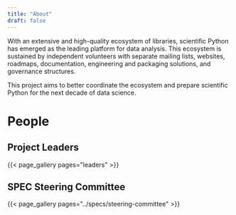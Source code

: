 ```yaml
---
title: "About"
draft: false
---
```


With an extensive and high-quality ecosystem of libraries, scientific Python
has emerged as the leading platform for data analysis.
This ecosystem is sustained by independent volunteers with separate mailing
lists, websites, roadmaps, documentation, engineering and packaging solutions,
and governance structures.

This project aims to better coordinate the ecosystem and prepare scientific Python
for the next decade of data science.

# People

## Project Leaders

{{< page_gallery pages="leaders" >}}

## SPEC Steering Committee

{{< page_gallery pages="../specs/steering-committee" >}}
